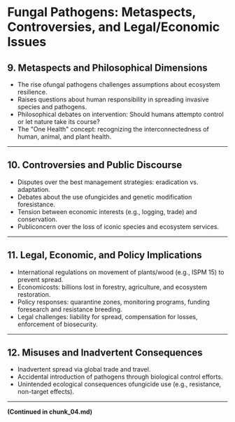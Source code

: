 # Fungal Pathogens: Metaspects, Controversies, and Legal/Economic Issues

## 9. Metaspects and Philosophical Dimensions
- The rise ofungal pathogens challenges assumptions about ecosystem resilience.
- Raises questions about human responsibility in spreading invasive species and pathogens.
- Philosophical debates on intervention: Should humans attempto control or let nature take its course?
- The "One Health" concept: recognizing the interconnectedness of human, animal, and plant health.

---

## 10. Controversies and Public Discourse
- Disputes over the best management strategies: eradication vs. adaptation.
- Debates about the use ofungicides and genetic modification foresistance.
- Tension between economic interests (e.g., logging, trade) and conservation.
- Publiconcern over the loss of iconic species and ecosystem services.

---

## 11. Legal, Economic, and Policy Implications
- International regulations on movement of plants/wood (e.g., ISPM 15) to prevent spread.
- Economicosts: billions lost in forestry, agriculture, and ecosystem restoration.
- Policy responses: quarantine zones, monitoring programs, funding foresearch and resistance breeding.
- Legal challenges: liability for spread, compensation for losses, enforcement of biosecurity.

---

## 12. Misuses and Inadvertent Consequences
- Inadvertent spread via global trade and travel.
- Accidental introduction of pathogens through biological control efforts.
- Unintended ecological consequences ofungicide use (e.g., resistance, non-target effects).

---

**(Continued in chunk_04.md)**




